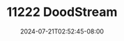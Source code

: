 --- 
title: "11222  DoodStream"
description: "  bokep 11222  DoodStream simontox   new"
date: 2024-07-21T02:52:45-08:00
file_code: "qluwvo0sx3rr"
draft: false
cover: "ihhedwdsftaze3v3.jpg"
tags: ["DoodStream", "bokep-indo", "bokep-viral", "bokep-ig"]
length: 121
fld_id: "1483159"
foldername: "Arsya 1"
categories: ["Arsya 1"]
views: 0
---